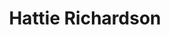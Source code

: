 ---
# Name
title: Hattie Richardson
# Name of the folder
authors:
- leah-walker
superuser: false
bio: Psychology with Neuroscience BSc student at Sussex hoping to do a D.Clin.Psych and eventually become a Neuropsychologist studying brain degeneration, but not sure on the specific area yet. I am also interested in studying addictions, why they develop especially with non-addictive substances and behaviours, and the long term consequences.
role: Final year student<sub><sup><br>University of Sussex</sup></sub>
interests:
- Clinical psychology (addictions, personality traits and disorders - the WHAT and WHY)
- Neuroscience (structure and function of the brain and nervous system - the HOW)
- Studying Alzheimers disease and MND
- Sewing
education:
  courses:
  - course: BSc, Psychology with Neuroscience, with a foundation year
    institution: University of Sussex
    year: 2020 - present
social:
- icon: envelope
  icon_pack: fas
  link: lw469@sussex.ac.uk
- icon: github
  icon_pack: fab
  link: https://github.com/LeahLamont
user_groups:
- Final Year Students
---